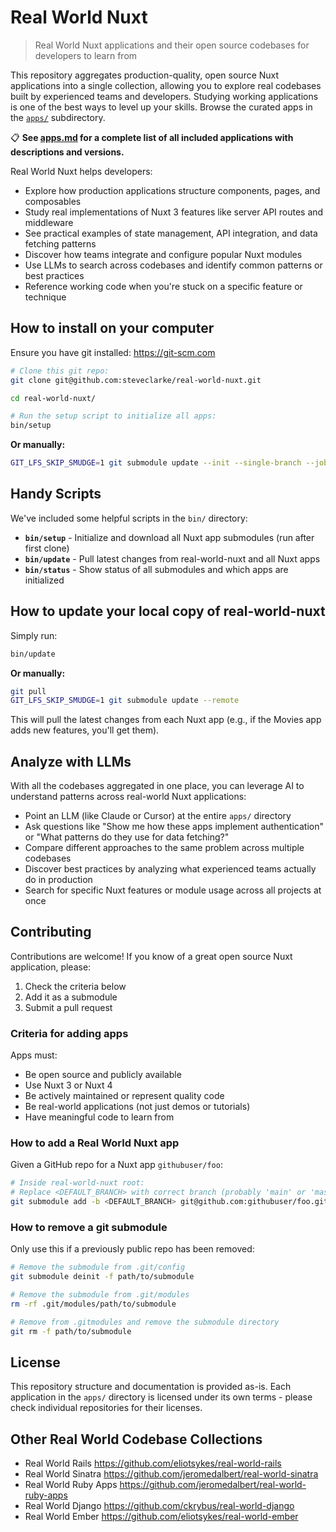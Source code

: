 # Real World Nuxt

> Real World Nuxt applications and their open source codebases for developers to learn from

This repository aggregates production-quality, open source Nuxt applications into a single collection, allowing you to explore real codebases built by experienced teams and developers. Studying working applications is one of the best ways to level up your skills. Browse the curated apps in the [`apps/`](apps/) subdirectory.

📋 **See [apps.md](apps.md) for a complete list of all included applications with descriptions and versions.**

Real World Nuxt helps developers:

- Explore how production applications structure components, pages, and composables
- Study real implementations of Nuxt 3 features like server API routes and middleware
- See practical examples of state management, API integration, and data fetching patterns
- Discover how teams integrate and configure popular Nuxt modules
- Use LLMs to search across codebases and identify common patterns or best practices
- Reference working code when you're stuck on a specific feature or technique

## How to install on your computer

Ensure you have git installed: https://git-scm.com

```bash
# Clone this git repo:
git clone git@github.com:steveclarke/real-world-nuxt.git

cd real-world-nuxt/

# Run the setup script to initialize all apps:
bin/setup
```

**Or manually:**
```bash
GIT_LFS_SKIP_SMUDGE=1 git submodule update --init --single-branch --jobs 4
```

## Handy Scripts

We've included some helpful scripts in the `bin/` directory:

- **`bin/setup`** - Initialize and download all Nuxt app submodules (run after first clone)
- **`bin/update`** - Pull latest changes from real-world-nuxt and all Nuxt apps
- **`bin/status`** - Show status of all submodules and which apps are initialized

## How to update your local copy of real-world-nuxt

Simply run:
```bash
bin/update
```

**Or manually:**
```bash
git pull
GIT_LFS_SKIP_SMUDGE=1 git submodule update --remote
```

This will pull the latest changes from each Nuxt app (e.g., if the Movies app adds new features, you'll get them).

## Analyze with LLMs

With all the codebases aggregated in one place, you can leverage AI to understand patterns across real-world Nuxt applications:

- Point an LLM (like Claude or Cursor) at the entire `apps/` directory
- Ask questions like "Show me how these apps implement authentication" or "What patterns do they use for data fetching?"
- Compare different approaches to the same problem across multiple codebases
- Discover best practices by analyzing what experienced teams actually do in production
- Search for specific Nuxt features or module usage across all projects at once

## Contributing

Contributions are welcome! If you know of a great open source Nuxt application, please:

1. Check the criteria below
2. Add it as a submodule
3. Submit a pull request

### Criteria for adding apps

Apps must:
- Be open source and publicly available
- Use Nuxt 3 or Nuxt 4
- Be actively maintained or represent quality code
- Be real-world applications (not just demos or tutorials)
- Have meaningful code to learn from

### How to add a Real World Nuxt app

Given a GitHub repo for a Nuxt app `githubuser/foo`:

```bash
# Inside real-world-nuxt root:
# Replace <DEFAULT_BRANCH> with correct branch (probably 'main' or 'master').
git submodule add -b <DEFAULT_BRANCH> git@github.com:githubuser/foo.git apps/foo
```

### How to remove a git submodule

Only use this if a previously public repo has been removed:

```bash
# Remove the submodule from .git/config
git submodule deinit -f path/to/submodule

# Remove the submodule from .git/modules
rm -rf .git/modules/path/to/submodule

# Remove from .gitmodules and remove the submodule directory
git rm -f path/to/submodule
```

## License

This repository structure and documentation is provided as-is. Each application in the `apps/` directory is licensed under its own terms - please check individual repositories for their licenses.

## Other Real World Codebase Collections

- Real World Rails https://github.com/eliotsykes/real-world-rails
- Real World Sinatra https://github.com/jeromedalbert/real-world-sinatra
- Real World Ruby Apps https://github.com/jeromedalbert/real-world-ruby-apps
- Real World Django https://github.com/ckrybus/real-world-django
- Real World Ember https://github.com/eliotsykes/real-world-ember
